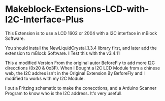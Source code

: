 # Makeblock-Extensions-LCD-with-I2C-Interface-Plus

This Extension is to use a LCD 1602 or 2004 with a I2C interface in mBlock Software.

You should install the NewLiquidCrystal_1.3.4 library first, and later add the extension to mBlock Software. I Test this with the v3.4.11

This a modified Version From the original autor BeforeFly to add more I2C direcctions (0x20 & 0x3F). When I Bought a I2C LCD Module from a chinese web, the I2C addres isn't in the Original Extension By BeforeFly and I modified to works with my I2C Module.


I put a Fritzing schematic to make the conecctions, and a Arduino Scanner Program to know who is the I2C address. It's very usefull.

